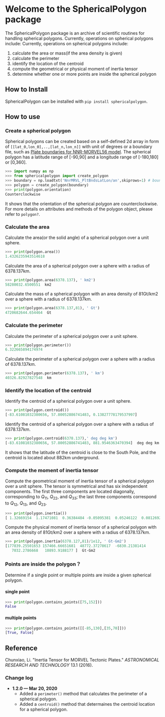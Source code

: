 

# Welcome to the SphericalPolygon package

The SphericalPolygon package is an archive of scientific routines for handling spherical polygons. Currently, operations on spherical polygons include:
Currently, operations on spherical polygons include:

1. calculate the area or mass(if the area density is given) 
2. calculate the perimeter
3. identify the location of the centroid 
4. compute the geometrical or physical moment of inertia tensor
5. determine whether one or more points are inside the spherical polygon

## How to Install

SphericalPolygon can be installed with `pip install sphericalpolygon`.

## How to use

### Create a spherical polygon

Spherical polygons can be created based on a self-defined 2d array in form of `[[lat_0,lon_0],..,[lat_n,lon_n]]` with unit of degrees or a boundary file, such as [Plate boundaries for NNR-MORVEL56 model](http://geoscience.wisc.edu/~chuck/MORVEL/PltBoundaries.html). The spherical polygon has a latitude range of [-90,90] and a longitude range of [-180,180] or [0,360].

```python
>>> import numpy as np
>>> from sphericalpolygon import create_polygon
>>> boundary = np.loadtxt('NnrMRVL_PltBndsLatLon/an',skiprows=1) # boundary for Antarctica Plate
>>> polygon = create_polygon(boundary)
>>> print(polygon.orientation)
Counterclockwise
```

It shows that the orientation of the spherical polygon are counterclockwise. For more details on attributes and methods of the polygon object, please refer to  `polygon?`.

### Calculate the area

Calculate the area(or the solid angle) of a spherical polygon over a unit sphere.

```python
>>> print(polygon.area())
1.4326235943514618
```

Calculate the area of a spherical polygon over a sphere with a radius of 6378.137km.

```python
>>> print(polygon.area(6378.137), ' km2')
58280032.6500551  km2
```

Calculate the mass of a spherical polygon with an area density of 81Gt/km2 over a sphere with a radius of 6378.137km.

```python
>>> print(polygon.area(6378.137,81), ' Gt')
4720682644.654464  Gt
```

### Calculate the perimeter

Calculate the perimeter of a spherical polygon over a unit sphere.

```python
>>> print(polygon.perimeter())
6.322665894174974
```

Calculate the perimeter of a spherical polygon over a sphere with a radius of 6378.137km.

```python
>>> print(polygon.perimeter(6378.137), ' km')
40326.82927827548  km
```

### Identify the location of the centroid

Identify the centroid of a spherical polygon over a unit sphere.

```python
>>> print(polygon.centroid())
[-83.61081032380656, 57.80052886741483, 0.13827778179537997]
```

Identify the centroid of a spherical polygon over a sphere with a radius of 6378.137km.

```python
>>> print(polygon.centroid(6378.137),' deg deg km')
[-83.61081032380656, 57.80052886741483, 881.9546363470394]  deg deg km
```

It shows that the latitude of the centroid is close to the South Pole, and the centroid is located about 882km underground.

### Compute the moment of inertia tensor

Compute the geometrical moment of inertia tensor of a spherical polygon over a unit sphere. The tensor is symmetrical and has six independent components. The first three components are located diagonally, corresponding to $Q_{11}$, $Q_{22}$, and $Q_{33}$; the last three components correspond to $Q_{12}$, $Q_{13}$, and $Q_{23}$.

```python
>>> print(polygon.inertia())
[ 1.32669154  1.17471081  0.36384484 -0.05095381  0.05246122  0.08126929]
```

Compute the physical moment of inertia tensor of a spherical polygon with an area density of 81Gt/km2 over a sphere with a radius of 6378.137km. 

```python
>>> print(polygon.inertia(6378.127,81)/1e12, ' Gt·Gm2')
[177839.25501653 157466.66651681  48772.37278617  -6830.21381414
   7032.2786668   10893.9188177 ]  Gt·Gm2
```

### Points are inside the polygon？

 Determine if a single point or multiple points are inside a given spherical polygon.

#### single point

```python
>>> print(polygon.contains_points([75,152]))
False
```

#### multiple points

```python
>>> print(polygon.contains_points([[-85,130],[35,70]]))
[True, False]
```

## Reference

Chunxiao, Li. "Inertia Tensor for MORVEL Tectonic Plates." *ASTRONOMICAL RESEARCH AND TECHNOLOGY* 13.1 (2016).

### Change log

- **1.2.0 — Mar 20,  2020**
  - Added a `perimeter()`  method that calculates the perimeter of a spherical polygon.
  - Added a `centroid()`  method that determaines the centroid location for a spherical polygon.

